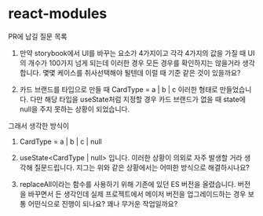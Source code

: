 # react-modules

PR에 남길 질문 목록

1. 만약 storybook에서 UI를 바꾸는 요소가 4가지이고 각각 4가지의 값을 가질 때 UI의 개수가 100가지 넘게 되는데 이러한 경우 모든 경우를 확인하지는 않을거라 생각합니다. 몇몇 케이스를 취사선택해야 될텐데 이럴 때 기준 같은 것이 있을까요?

2. 카드 브랜드를 타입으로 만들 때 CardType = a | b | c 이러한 형태로 만들었습니다.
   다만 해당 타입을 useState<CardType>처럼 지정할 경우 카드 브랜드가 없을 때 state에 null을 주지 못하는 상황이 되었습니다.

그래서 생각한 방식이

1. CardType = a | b | c | null
2. useState<CardType | null>
   입니다. 이러한 상황이 의외로 자주 발생할 거라 생각해 질문드립니다. 지그는 위와 같은 상황에서는 어떠한 방식으로 해결하시나요?

3. replaceAll이라는 함수를 사용하기 위해 기존에 있던 ES 버전을 올렸습니다. 버전을 바꾸면서 든 생각인데 실제 프로젝트에서 메이저 버전을 업그레이드하는 경우 보통 어떤식으로 진행이 되나요? 꽤나 무거운 작업일까요?

